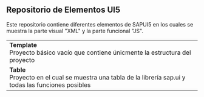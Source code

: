 ## Repositorio de Elementos UI5

Este repositorio contiene diferentes elementos de SAPUI5 en los cuales se muestra la parte visual "XML" y la parte funcional "JS".

|               |
| ------------- |
|**Template**<br>Proyecto básico vacío que contiene únicmente la estructura del proyecto|
|**Table**<br>Proyecto en el cual se muestra una tabla de la librería sap.ui y todas las funciones posibles|




